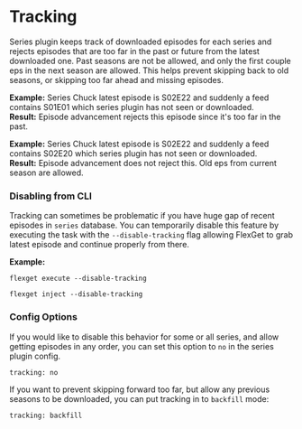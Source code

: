 # Tracking

Series plugin keeps track of downloaded episodes for each series and rejects episodes that are too far in the past or future from the latest downloaded one. Past seasons are not be allowed, and only the first couple eps in the next season are allowed. This helps prevent skipping back to old seasons, or skipping too far ahead and missing episodes.

**Example:**
Series Chuck latest episode is S02E22 and suddenly a feed contains S01E01 which series plugin has not seen or downloaded.  
**Result:**
Episode advancement rejects this episode since it's too far in the past.

**Example:**
Series Chuck latest episode is S02E22 and suddenly a feed contains S02E20 which series plugin has not seen or downloaded.  
**Result:**
Episode advancement does not reject this. Old eps from current season are allowed.

### Disabling from CLI

Tracking can sometimes be problematic if you have huge gap of recent episodes in `series` database. You can temporarily disable this feature by executing the task with the `--disable-tracking` flag allowing FlexGet to grab latest episode and continue properly from there.

**Example:**
```
flexget execute --disable-tracking
```
```
flexget inject --disable-tracking
```

### Config Options

If you would like to disable this behavior for some or all series, and allow getting episodes in any order, you can set this option to `no` in the series plugin config.
```
tracking: no
```

If you want to prevent skipping forward too far, but allow any previous seasons to be downloaded, you can put tracking in to `backfill` mode:
```
tracking: backfill
```